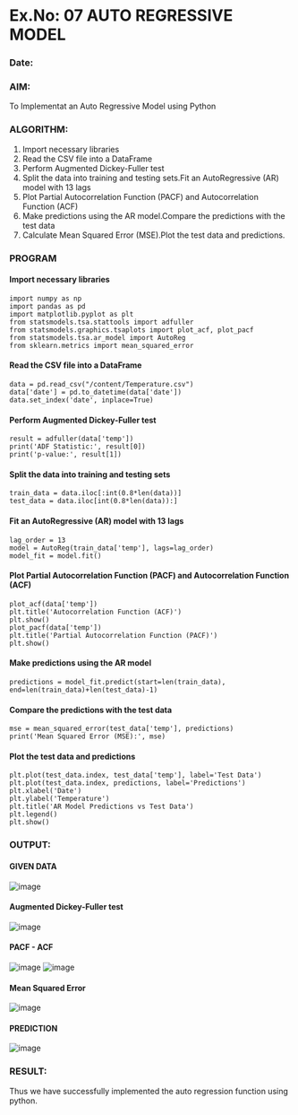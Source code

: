 # Ex.No: 07                                       AUTO REGRESSIVE MODEL
### Date: 



### AIM:
To Implementat an Auto Regressive Model using Python
### ALGORITHM:
1. Import necessary libraries
2. Read the CSV file into a DataFrame
3. Perform Augmented Dickey-Fuller test
4. Split the data into training and testing sets.Fit an AutoRegressive (AR) model with 13 lags
5. Plot Partial Autocorrelation Function (PACF) and Autocorrelation Function (ACF)
6. Make predictions using the AR model.Compare the predictions with the test data
7. Calculate Mean Squared Error (MSE).Plot the test data and predictions.
### PROGRAM
#### Import necessary libraries
```
import numpy as np
import pandas as pd
import matplotlib.pyplot as plt
from statsmodels.tsa.stattools import adfuller
from statsmodels.graphics.tsaplots import plot_acf, plot_pacf
from statsmodels.tsa.ar_model import AutoReg
from sklearn.metrics import mean_squared_error
```
#### Read the CSV file into a DataFrame
```
data = pd.read_csv("/content/Temperature.csv")  
data['date'] = pd.to_datetime(data['date'])
data.set_index('date', inplace=True)
```
#### Perform Augmented Dickey-Fuller test
```
result = adfuller(data['temp']) 
print('ADF Statistic:', result[0])
print('p-value:', result[1])
```
#### Split the data into training and testing sets
```
train_data = data.iloc[:int(0.8*len(data))]
test_data = data.iloc[int(0.8*len(data)):]
```
#### Fit an AutoRegressive (AR) model with 13 lags
```
lag_order = 13
model = AutoReg(train_data['temp'], lags=lag_order)
model_fit = model.fit()
```
#### Plot Partial Autocorrelation Function (PACF) and Autocorrelation Function (ACF)
```
plot_acf(data['temp'])
plt.title('Autocorrelation Function (ACF)')
plt.show()
plot_pacf(data['temp'])
plt.title('Partial Autocorrelation Function (PACF)')
plt.show()
```
#### Make predictions using the AR model
```
predictions = model_fit.predict(start=len(train_data), end=len(train_data)+len(test_data)-1)
```
#### Compare the predictions with the test data
```
mse = mean_squared_error(test_data['temp'], predictions)
print('Mean Squared Error (MSE):', mse)
```
#### Plot the test data and predictions
```
plt.plot(test_data.index, test_data['temp'], label='Test Data')
plt.plot(test_data.index, predictions, label='Predictions')
plt.xlabel('Date')
plt.ylabel('Temperature')
plt.title('AR Model Predictions vs Test Data')
plt.legend()
plt.show()
```

### OUTPUT:

#### GIVEN DATA
![image](https://github.com/manojvenaram/TSA_EXP7/assets/94165064/55464c15-0b8e-494a-9403-a83ff3cdf99a)
#### Augmented Dickey-Fuller test
![image](https://github.com/manojvenaram/TSA_EXP7/assets/94165064/a35cd199-a5c7-48af-94f7-e9876e266333)

#### PACF - ACF
![image](https://github.com/manojvenaram/TSA_EXP7/assets/94165064/836855ba-78bf-4dae-b447-bfe0212e99b3)
![image](https://github.com/manojvenaram/TSA_EXP7/assets/94165064/bbb16425-6806-4f62-90c9-121341f09106)
#### Mean Squared Error
![image](https://github.com/manojvenaram/TSA_EXP7/assets/94165064/e22306cf-9799-48dd-ad79-8ea4861a2e01)
#### PREDICTION
![image](https://github.com/manojvenaram/TSA_EXP7/assets/94165064/9749b788-f6c8-4309-a735-b7e8146509b1)


### RESULT:
Thus we have successfully implemented the auto regression function using python.
